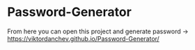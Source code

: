 # Password-Generator
From here you can open this project and generate password -> https://viktordanchev.github.io/Password-Generator/
